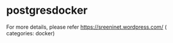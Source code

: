 postgresdocker
==============

For more details, please refer https://sreeninet.wordpress.com/ ( categories: docker)
